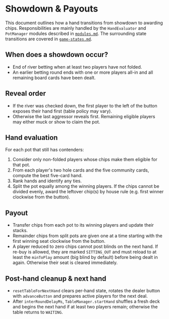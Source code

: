# Showdown & Payouts

This document outlines how a hand transitions from showdown to awarding chips.
Responsibilities are mainly handled by the `HandEvaluator` and `PotManager`
modules described in [`modules.md`](./modules.md). The surrounding state
transitions are covered in [`game-states.md`](./game-states.md).

## When does a showdown occur?

- End of river betting when at least two players have not folded.
- An earlier betting round ends with one or more players all-in and all remaining board cards have been dealt.

## Reveal order

- If the river was checked down, the first player to the left of the button exposes their hand first (table policy may vary).
- Otherwise the last aggressor reveals first. Remaining eligible players may either muck or show to claim the pot.

## Hand evaluation

For each pot that still has contenders:

1. Consider only non-folded players whose chips make them eligible for that pot.
2. From each player's two hole cards and the five community cards, compute the best five-card hand.
3. Rank hands and identify any ties.
4. Split the pot equally among the winning players. If the chips cannot be divided evenly, award the leftover chip(s) by house rule
   (e.g. first winner clockwise from the button).

## Payout

- Transfer chips from each pot to its winning players and update their stacks.
- Remainder chips from split pots are given one at a time starting with the first winning seat clockwise from the button.
- A player reduced to zero chips cannot post blinds on the next hand. If re-buy is allowed, they are marked `SITTING_OUT` and must reload to at least the `minToPlay` amount (big blind by default) before being dealt in again. Otherwise their seat is cleared immediately.

## Post-hand cleanup & next hand

- `resetTableForNextHand` clears per-hand state, rotates the dealer button with `advanceButton` and prepares active players for the next deal.
- After `interRoundDelayMs`, `TableManager.startHand` shuffles a fresh deck and begins the next hand if at least two players remain; otherwise the table returns to `WAITING`.
